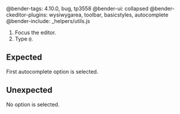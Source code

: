 @bender-tags: 4.10.0, bug, tp3558
@bender-ui: collapsed
@bender-ckeditor-plugins: wysiwygarea, toolbar, basicstyles, autocomplete
@bender-include: _helpers/utils.js

1. Focus the editor.
2. Type `@`.

## Expected

First autocomplete option is selected.

## Unexpected

No option is selected.
